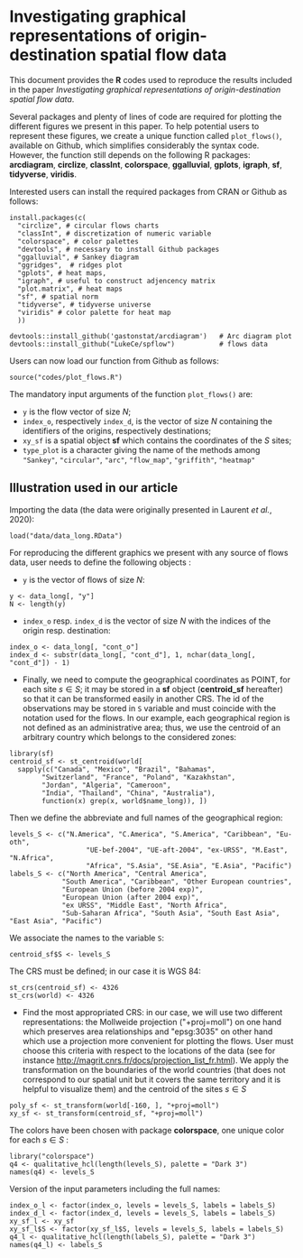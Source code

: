 # Investigating graphical representations of origin-destination spatial flow data

This document provides the **R** codes used to reproduce the results included in the paper *Investigating graphical representations of origin-destination spatial flow data*. 

Several packages and plenty of lines of code are required for plotting the different figures we present in this paper. To help potential users to represent these figures, we create a unique function called `plot_flows()`, available on Github, which simplifies considerably the syntax code. However, the function still depends on the following R packages: **arcdiagram**, **circlize**, **classInt**, **colorspace**, **ggalluvial**, **gplots**, **igraph**, **sf**, **tidyverse**, **viridis**. 

Interested users can install the required packages from CRAN or Github as follows: 

```{r, message = F, eval = F}
install.packages(c(
  "circlize", # circular flows charts
  "classInt", # discretization of numeric variable
  "colorspace", # color palettes
  "devtools", # necessary to install Github packages 
  "ggalluvial", # Sankey diagram
  "ggridges",  # ridges plot
  "gplots", # heat maps,
  "igraph", # useful to construct adjencency matrix
  "plot.matrix", # heat maps
  "sf", # spatial norm
  "tidyverse", # tidyverse universe
  "viridis" # color palette for heat map
  )) 
```

```{r, eval = F, message = F}
devtools::install_github('gastonstat/arcdiagram')   # Arc diagram plot
devtools::install_github("LukeCe/spflow")           # flows data
```

Users can now load our function from Github as follows:

```{r, message = F, echo = F, eval = T}
source("codes/plot_flows.R")
```

The mandatory input arguments of the function `plot_flows()` are:

* `y` is the flow vector of size $N$;
* `index_o`, respectively `index_d`, is the vector of size $N$ containing the identifiers of the origins, respectively destinations; 
* `xy_sf` is a spatial object **sf** which contains the coordinates of the $S$ sites;
* `type_plot` is a character giving the name of the methods among `"Sankey"`, `"circular"`, `"arc"`, `"flow_map"`, `"griffith"`, `"heatmap"`

## Illustration used in our article

Importing the data (the data were originally presented in Laurent *et al.*, 2020): 

```{r, message = F}
load("data/data_long.RData") 
```

For reproducing the different graphics we present with any source of flows data, user needs to define the following objects :


* `y` is the vector of flows of size $N$:  

```{r}
y <- data_long[, "y"]
N <- length(y)
```

* `index_o` resp. `index_d` is the vector of size $N$ with the indices of the origin resp. destination:

```{r}
index_o <- data_long[, "cont_o"]
index_d <- substr(data_long[, "cont_d"], 1, nchar(data_long[, "cont_d"]) - 1)
```


* Finally, we need to compute the geographical coordinates as POINT, for each site $s\in S$; it may be stored in a **sf** object (**centroid_sf** hereafter) so that it can be transformed easily in another CRS. The id of the observations may be stored in `S` variable and must coincide with the notation used for the flows. In our example, each geographical region is not defined as an administrative area; thus, we use the centroid of an arbitrary country which belongs to the considered zones: 

```{r, message = F, warning = F}
library(sf)
centroid_sf <- st_centroid(world[
  sapply(c("Canada", "Mexico", "Brazil", "Bahamas",
        "Switzerland", "France", "Poland", "Kazakhstan",
        "Jordan", "Algeria", "Cameroon",
        "India", "Thailand", "China", "Australia"), 
        function(x) grep(x, world$name_long)), ])
```

Then we define the abbreviate and full names of the geographical region:

```{r, message = F, warning = F}
levels_S <- c("N.America", "C.America", "S.America", "Caribbean", "Eu-oth",
                   "UE-bef-2004", "UE-aft-2004", "ex-URSS", "M.East", "N.Africa",
                   "Africa", "S.Asia", "SE.Asia", "E.Asia", "Pacific")
labels_S <- c("North America", "Central America",
             "South America", "Caribbean", "Other European countries",
             "European Union (before 2004 exp)", 
             "European Union (after 2004 exp)",
             "ex URSS", "Middle East", "North Africa",
             "Sub-Saharan Africa", "South Asia", "South East Asia", "East Asia", "Pacific")
```

We associate the names to the variable `S`:

```{r, message = F, warning = F}
centroid_sf$S <- levels_S
```

The CRS must be defined; in our case it is WGS 84:

```{r}
st_crs(centroid_sf) <- 4326
st_crs(world) <- 4326
```


* Find the most appropriated CRS: in our case, we will use two different representations: the Mollweide projection  ("+proj=moll") on one hand which preserves area relationships and "epsg:3035" on other hand which use a projection more convenient for plotting the flows.  User must choose this criteria with respect to the locations of the data (see for instance http://magrit.cnrs.fr/docs/projection_list_fr.html). We apply the transformation on the boundaries of the world countries (that does not correspond to our spatial unit but it covers the same territory and it is helpful to visualize them) and the centroid of the sites $s\in S$

```{r}
poly_sf <- st_transform(world[-160, ], "+proj=moll")
xy_sf <- st_transform(centroid_sf, "+proj=moll")
```

The colors have been chosen with package **colorspace**, one unique color for each $s\in S$ :

```{r}
library("colorspace")
q4 <- qualitative_hcl(length(levels_S), palette = "Dark 3")
names(q4) <- levels_S
```

Version of the input parameters including the full names:

```{r}
index_o_l <- factor(index_o, levels = levels_S, labels = labels_S)
index_d_l <- factor(index_d, levels = levels_S, labels = labels_S)
xy_sf_l <- xy_sf
xy_sf_l$S <- factor(xy_sf_l$S, levels = levels_S, labels = labels_S)
q4_l <- qualitative_hcl(length(labels_S), palette = "Dark 3")
names(q4_l) <- labels_S
```


